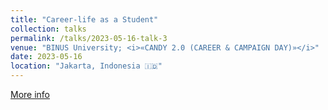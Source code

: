 ```yaml
---
title: "Career-life as a Student"
collection: talks
permalink: /talks/2023-05-16-talk-3
venue: "BINUS University; <i>«CANDY 2.0 (CAREER & CAMPAIGN DAY)»</i>"
date: 2023-05-16
location: "Jakarta, Indonesia 🇮🇩"
---
```


<a href="https://student-activity.binus.ac.id/himfoodtech/2023/05/candy-2-0-career-campaign-day/"><i class="fas fa-fw fa-link zoom" aria-hidden="true"></i>More info</a>
